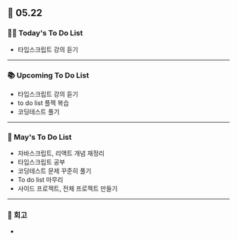 ## 📆 05.22

### 💁‍♀️ Today's To Do List

- 타입스크립트 강의 듣기

---

### 📚 Upcoming To Do List

- 타입스크립트 강의 듣기
- to do list 플젝 복습
- 코딩테스트 풀기

---

### 📌 May's To Do List

- 자바스크립트, 리액트 개념 재정리
- 타입스크립트 공부
- 코딩테스트 문제 꾸준히 풀기
- To do list 마무리
- 사이드 프로젝트, 전체 프로젝트 만들기

---

### 👀 회고

-
